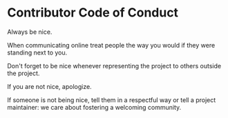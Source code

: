# Contributor Code of Conduct

Always be nice.

When communicating online treat people the way you would if
they were standing next to you.

Don't forget to be nice whenever representing the
project to others outside the project.

If you are not nice, apologize.

If someone is not being nice, tell them in a respectful way or tell a project maintainer: we care about fostering a welcoming community.
